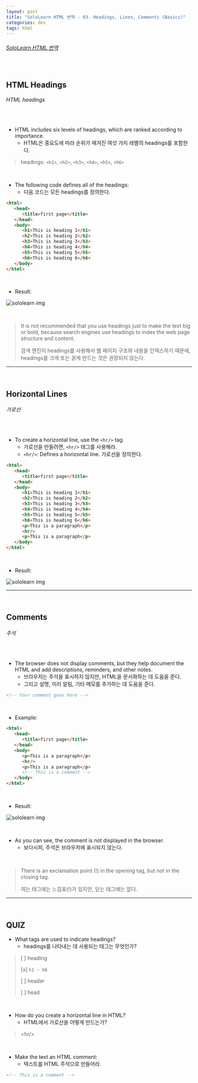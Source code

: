 ```yaml
---
layout: post
title: "SoloLearn HTML 번역 - 03. Headings, Lines, Comments (Basics)"
categories: dev
tags: html
---
```


###### [SoloLearn HTML 번역](www.sololearn.com)

<br>

## HTML Headings

###### HTML headings

<br>

- HTML includes six levels of headings, which are ranked according to importance.
  - HTML은 중요도에 따라 순위가 매겨진 여섯 가지 레벨의 headings를 포함한다.

> headings: `<h1>`, `<h2>`, `<h3>`, `<h4>`, `<h5>`, `<h6>`

<br>

- The following code defines all of the headings:
  - 다음 코드는 모든 headings를 정의한다.

```html
<html>
   <head>
      <title>first page</title>
   </head>
   <body>
      <h1>This is heading 1</h1>
      <h2>This is heading 2</h2>
      <h3>This is heading 3</h3>
      <h4>This is heading 4</h4>
      <h5>This is heading 5</h5>
      <h6>This is heading 6</h6>
   </body>
</html>
```

<br>

- Result:

![sololearn img](/assets/img/sololearn-html-basic-03-01.jpeg)

<br>

> It is not recommended that you use headings just to make the text big or bold, because search engines use headings to index the web page structure and content.
>
> 검색 엔진이 headings를 사용해서 웹 페이지 구조와 내용을 인덱스하기 때문에, headings를 크게 또는 굵게 만드는 것은 권장되지 않는다.

------

<br>

## Horizontal Lines

###### 가로선

<br>

- To create a horizontal line, use the `<hr/>` tag.
  - 가로선을 만들려면, `<hr/>` 태그를 사용해라.
  - `<hr/>`: Defines a horizontal line. 가로선을 정의한다.

```html
<html>
   <head>
      <title>first page</title>
   </head>
   <body>
      <h1>This is heading 1</h1>
      <h2>This is heading 2</h2>
      <h3>This is heading 3</h3>
      <h4>This is heading 4</h4>
      <h5>This is heading 5</h5>
      <h6>This is heading 6</h6>
      <p>This is a paragraph</p>
      <hr/>
      <p>This is a paragraph</p>
   </body>
</html>
```

<br>

- Result:

![sololearn img](/assets/img/sololearn-html-basic-03-02.jpeg)

------

<br>

## Comments

###### 주석

<br>

- The browser does not display comments, but they help document the HTML and add descriptions, reminders, and other notes.
  - 브라우저는 주석을 표시하지 않지만, HTML을 문서화하는 데 도움을 준다.
  - 그리고 설명, 미리 알림, 기타 메모를 추가하는 데 도움을 준다.

```html
<!-- Your comment goes here -->
```

<br>

- Example:

```html
<html>
   <head>
      <title>first page</title>
   </head>
   <body>
      <p>This is a paragraph</p>
      <hr/>
      <p>This is a paragraph</p>
      <!-- This is a comment -->
   </body>
</html>
```

<br>

- Result:

![sololearn img](/assets/img/sololearn-html-basic-03-03.jpeg)

<br>

- As you can see, the comment is not displayed in the browser.
  - 보다시피, 주석은 브라우저에 표시되지 않는다.

<br>

> There is an exclamation point (!) in the opening tag, but not in the closing tag.
>
> 여는 태그에는 느낌표(!)가 있지만, 닫는 태그에는 없다.

------

<br>

## QUIZ

- What tags are used to indicate headings?
  - headings를 나타내는 데 사용되는 태그는 무엇인가?

> [ ] heading
>
> [x] `h1 - h6`
>
> [ ] header
>
> [ ] head

<br>

- How do you create a horizontal line in HTML?
  - HTML에서 가로선을 어떻게 만드는가?

> \<hr/>

<br>

- Make the text an HTML comment:
  - 텍스트를 HTML 주석으로 만들어라.

```html
<!-- This is a comment -->
```

<br>